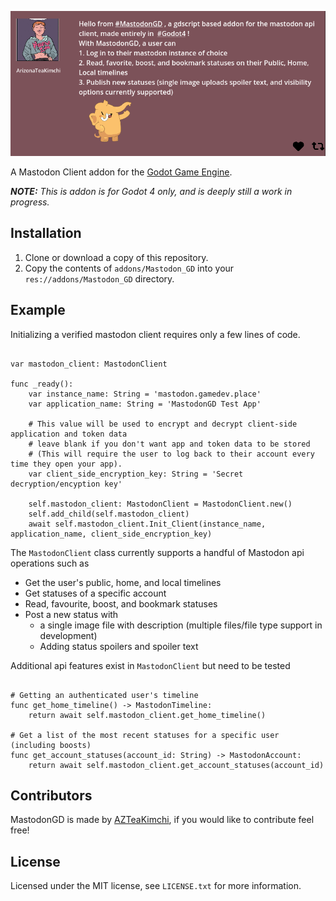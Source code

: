 ![Dialogue Manager for Godot](docs/MastodonGD_Post.png)

A Mastodon Client addon for the [Godot Game Engine](https://godotengine.org/).

_**NOTE:** This is addon is for Godot 4 only, and is deeply still a work in progress._

## Installation

1. Clone or download a copy of this repository.
2. Copy the contents of `addons/Mastodon_GD` into your `res://addons/Mastodon_GD` directory.

## Example
Initializing a verified mastodon client requires only a few lines of code.

``` GDScript

var mastodon_client: MastodonClient

func _ready():
    var instance_name: String = 'mastodon.gamedev.place'
    var application_name: String = 'MastodonGD Test App'

    # This value will be used to encrypt and decrypt client-side application and token data
    # leave blank if you don't want app and token data to be stored
    # (This will require the user to log back to their account every time they open your app).
    var client_side_encryption_key: String = 'Secret decryption/encyption key' 

    self.mastodon_client: MastodonClient = MastodonClient.new()
	self.add_child(self.mastodon_client)
	await self.mastodon_client.Init_Client(instance_name, application_name, client_side_encryption_key)
```

The `MastodonClient` class currently supports a handful of Mastodon api operations such as
- Get the user's public, home, and local timelines
- Get statuses of a specific account
- Read, favourite, boost, and bookmark statuses
- Post a new status with
   - a single image file with description (multiple files/file type support in development)
   - Adding status spoilers and spoiler text

Additional api features exist in `MastodonClient` but need to be tested

``` GDScript

# Getting an authenticated user's timeline
func get_home_timeline() -> MastodonTimeline:
    return await self.mastodon_client.get_home_timeline()

# Get a list of the most recent statuses for a specific user (including boosts)
func get_account_statuses(account_id: String) -> MastodonAccount:
    return await self.mastodon_client.get_account_statuses(account_id)

```

## Contributors

MastodonGD is made by [AZTeaKimchi](https://mastodon.gamedev.place/@AZTeaKimchi), if you would like to contribute feel free!

## License

Licensed under the MIT license, see `LICENSE.txt` for more information.
